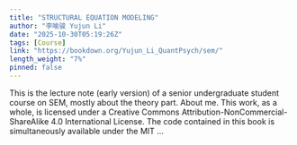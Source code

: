 ```yaml
---
title: "STRUCTURAL EQUATION MODELING"
author: "李喻骏 Yujun Li"
date: "2025-10-30T05:19:26Z"
tags: [Course]
link: "https://bookdown.org/Yujun_Li_QuantPsych/sem/"
length_weight: "7%"
pinned: false
---
```


This is the lecture note (early version) of a senior undergraduate student course on SEM, mostly about the theory part. About me. This work, as a whole, is licensed under a Creative Commons Attribution-NonCommercial-ShareAlike 4.0 International License. The code contained in this book is simultaneously available under the MIT ...
